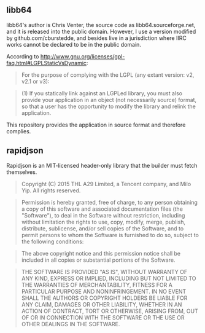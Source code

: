 ## libb64

libb64's author is Chris Venter, the source code as libb64.sourceforge.net, and it is released into the public domain. However, I use a version modified by github.com/cburstedde, and besides live in a jurisdiction where IIRC works cannot be declared to be in the public domain.

According to http://www.gnu.org/licenses/gpl-faq.html#LGPLStaticVsDynamic:

>For the purpose of complying with the LGPL (any extant version: v2, v2.1 or v3):

>    (1) If you statically link against an LGPLed library, you must also provide your application in an object (not necessarily source) format, so that a user has the opportunity to modify the library and relink the application.

This repository provides the application in source format and therefore complies.

## rapidjson

Rapidjson is an MIT-licensed header-only library that the builder must fetch themselves.

>Copyright (C) 2015 THL A29 Limited, a Tencent company, and Milo Yip.  All rights reserved.

>Permission is hereby granted, free of charge, to any person obtaining a copy of this software and associated documentation files (the "Software"), to deal in the Software without restriction, including without limitation the rights to use, copy, modify, merge, publish, distribute, sublicense, and/or sell copies of the Software, and to permit persons to whom the Software is furnished to do so, subject to the following conditions:

>The above copyright notice and this permission notice shall be included in all copies or substantial portions of the Software.

>THE SOFTWARE IS PROVIDED "AS IS", WITHOUT WARRANTY OF ANY KIND, EXPRESS OR IMPLIED, INCLUDING BUT NOT LIMITED TO THE WARRANTIES OF MERCHANTABILITY, FITNESS FOR A PARTICULAR PURPOSE AND NONINFRINGEMENT. IN NO EVENT SHALL THE AUTHORS OR COPYRIGHT HOLDERS BE LIABLE FOR ANY CLAIM, DAMAGES OR OTHER LIABILITY, WHETHER IN AN ACTION OF CONTRACT, TORT OR OTHERWISE, ARISING FROM, OUT OF OR IN CONNECTION WITH THE SOFTWARE OR THE USE OR OTHER DEALINGS IN THE SOFTWARE.
